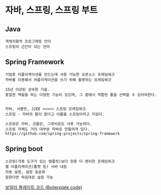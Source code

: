 # 자바, 스프링, 스프링 부트

## Java
    객체지향적 프로그래밍 언어
    스프링의 근간이 되는 언어
    

## Spring Framework
    기업용 어플리케이션을 만드는데 사용 가능한 오픈소스 프레임워크 
    자바를 이용해서 어플리케이션을 쓰기 위해 활용하는 프레임워크 

    15년 이상된 성숙한 기술.
    동일한 역할을 하는 다양한 기능이 있으며, 그 중에서 적합한 툴을 선택할 수 있어야한다.

    
    자바, 서블릿, J2EE >>>>> 스프링 프레임워크
    스프링 - 자바의 봄이 왔다고 이름을 스프링이라고 지었다. 

    스프링은 자바, 코틀린, 그루비로도 사용 가능하다.
    스프링 자체도 거의 대부분 자바로 만들어져 있다.
    https://github.com/spring-projects/spring-framework

## Spring boot
    스프링(각종 도구가 있는 템플릿)보다 한층 더 편리한 프레임워크
    웹 어플리케이션(톰켓 등) 서버 내장
    자동 설정, 설정 표준화
    원한다면 마음대로 설정 가능 




[보일러 플레이트 코드 (Boilerplate code)](../../100_이론/%5B180%5D_용어정리/%5B189%5D_기타용어/%5B189_01%5D_Boilerplate%20code.md)  
